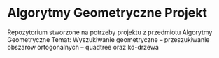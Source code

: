 # Algorytmy Geometryczne Projekt

Repozytorium stworzone na potrzeby projektu z przedmiotu Algorytmy Geometryczne
Temat: Wyszukiwanie geometryczne – przeszukiwanie obszarów ortogonalnych – quadtree oraz kd-drzewa
